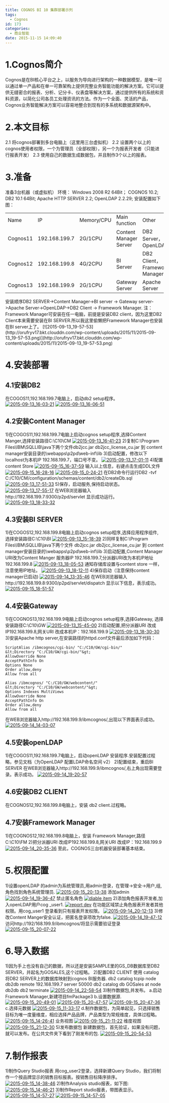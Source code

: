 ```yaml
---
title: COGNOS BI 10 集群部署示列
tags:
  - Cognos
id: 173
categories:
  - 商业智能
date: 2015-11-15 14:09:40
---
```


# 1.Cognos简介

Cognos是在BI核心平台之上，以服务为导向进行架构的一种数据模型，是唯一可以通过单一产品和在单一可靠架构上提供完整业务智能功能的解决方案。它可以提供无缝密合的报表、分析、记分卡、仪表盘等解决方案，通过提供所有的系统和资料资源，以简化公司各员工处理资讯的方法。作为一个全面、灵活的产品，Cognos业务智能解决方案可以容易地整合到现有的多系统和数据源架构中。

# 2.本文目标

2.1 将cognos部署到多台电脑上（这里用三台虚拟机）
2.2 设置两个以上的cognos使用者权限，一个为管理员（全部权限），另一个为报表开发者（只能进行报表开发）
2.3 使用自己的数据生成数据包，并且制作3个以上的报表。

# 3.准备

准备3台机器（或虚拟机）
环境：
Windows 2008 R2 64Bit；
COGNOS 10.2;
DB2 10.1 64Bit;
Apache HTTP SERVER 2.2;
OpenLDAP 2.2.29;
安装配置如下图：
<table>
<tbody>
<tr>
<td width="73">Name</td>
<td width="102">IP</td>
<td width="92">Memory/CPU</td>
<td width="181">Main function</td>
<td width="143">Other</td>
</tr>
<tr>
<td width="73">Cognos11</td>
<td width="102">192.168.199.7</td>
<td width="92">2G/1CPU</td>
<td width="181">Content Manager Server</td>
<td width="143">DB2 Server，OpenLDAP</td>
</tr>
<tr>
<td width="73">Cognos12</td>
<td width="102">192.168.199.8</td>
<td width="92">4G/2CPU</td>
<td width="181">BI Server</td>
<td width="143">DB2 Client，Framework Manager</td>
</tr>
<tr>
<td width="73">Cognos13</td>
<td width="102">192.168.199.9</td>
<td width="92">2G/1CPU</td>
<td width="181">Gateway Server</td>
<td width="143">Apache Server</td>
</tr>
</tbody>
</table>
安装顺序DB2 SERVER-&gt;Content Manager-&gt;BI server -&gt; Gateway server-&gt;Apache Server-&gt;OpenLDAP-&gt;DB2 Client -&gt; Framework Manager.
注：Framework Manager可安装在任一电脑，前提是安装DB2 client，因为这里DB2 Client本来需要安装在BI SERVER.所以我这里偷懒把Framework Manager也安装在BI server上了。
[![2015-09-13_19-57-53](http://orufryv17.bkt.clouddn.com/wp-content/uploads/2015/11/2015-09-13_19-57-53.png)](http://orufryv17.bkt.clouddn.com/wp-content/uploads/2015/11/2015-09-13_19-57-53.png)

# 4.安装部署

## 4.1安装DB2

在COGOS11,192.168.199.7电脑上，启动db2 setup程序。
[![2015-09-13_16-03-21](http://orufryv17.bkt.clouddn.com/wp-content/uploads/2015/11/2015-09-13_16-03-21.png)](http://orufryv17.bkt.clouddn.com/wp-content/uploads/2015/11/2015-09-13_16-03-21.png)
[![2015-09-13_16-06-51](http://orufryv17.bkt.clouddn.com/wp-content/uploads/2015/11/2015-09-13_16-06-51.png)](http://orufryv17.bkt.clouddn.com/wp-content/uploads/2015/11/2015-09-13_16-06-51.png)

## 4.2安装Content Manager

1)在COGOS11,192.168.199.7电脑上启动cognos setup程序,选择Content Manger,选择安装路径C:\C10\CM
[![2015-09-13_16-41-23](http://orufryv17.bkt.clouddn.com/wp-content/uploads/2015/11/2015-09-13_16-41-23.png)](http://orufryv17.bkt.clouddn.com/wp-content/uploads/2015/11/2015-09-13_16-41-23.png)
2)复制C:\Program Files\IBM\SQLLIB\java下两个文件db2jcc.jar db2jcc_license_cu.jar 到 content manager安装目录的\webapps\p2pd\web-inf\lib
3)启动配置，修改以下localhost为本机IP 192.168.199.7，端口号不变。
[![2015-09-13_17-01-11](http://orufryv17.bkt.clouddn.com/wp-content/uploads/2015/11/2015-09-13_17-01-11.png)](http://orufryv17.bkt.clouddn.com/wp-content/uploads/2015/11/2015-09-13_17-01-11.png)
4)配置content Store
[![2015-09-15_16-37-59](http://orufryv17.bkt.clouddn.com/wp-content/uploads/2015/11/2015-09-15_16-37-59.png)](http://orufryv17.bkt.clouddn.com/wp-content/uploads/2015/11/2015-09-15_16-37-59.png)
输入以上信息，右键点击生成DDL文件
[![2015-09-15_16-28-16](http://orufryv17.bkt.clouddn.com/wp-content/uploads/2015/11/2015-09-15_16-28-16.png)](http://orufryv17.bkt.clouddn.com/wp-content/uploads/2015/11/2015-09-15_16-28-16.png)
[![2015-09-15_0-24-21](http://orufryv17.bkt.clouddn.com/wp-content/uploads/2015/11/2015-09-15_0-24-21.png)](http://orufryv17.bkt.clouddn.com/wp-content/uploads/2015/11/2015-09-15_0-24-21.png)
在DB2命令行运行DB2 -tvf C:/C10/CM/configuration/schemas/content/db2/createDb.sql
[![2015-09-13_17-51-33](http://orufryv17.bkt.clouddn.com/wp-content/uploads/2015/11/2015-09-13_17-51-33.png)](http://orufryv17.bkt.clouddn.com/wp-content/uploads/2015/11/2015-09-13_17-51-33.png)
5)保存，启动服务,保持启动状态。
[![2015-09-13_17-55-17](http://orufryv17.bkt.clouddn.com/wp-content/uploads/2015/11/2015-09-13_17-55-17.png)](http://orufryv17.bkt.clouddn.com/wp-content/uploads/2015/11/2015-09-13_17-55-17.png)
在WEB浏览器输入http://192.168.199.7:9300/p2pd/servlet 显示成功运行。
[![2015-09-13_18-33-32](http://orufryv17.bkt.clouddn.com/wp-content/uploads/2015/11/2015-09-13_18-33-32.png)](http://orufryv17.bkt.clouddn.com/wp-content/uploads/2015/11/2015-09-13_18-33-32.png)

## 4.3安装BI SERVER

1)在COGOS12,192.168.199.8电脑上启动cognos setup程序,选择应用程序组件, 选择安装路径C:\C10\BI
[![2015-09-13_15-18-39](http://orufryv17.bkt.clouddn.com/wp-content/uploads/2015/11/2015-09-13_15-18-39.png)](http://orufryv17.bkt.clouddn.com/wp-content/uploads/2015/11/2015-09-13_15-18-39.png)
2)同样复制C:\Program Files\IBM\SQLLIB\java下两个文件
db2jcc.jar db2jcc_license_cu.jar 到 content manager安装目录的\webapps\p2pd\web-inf\lib
3)启动配置,Content Manager URI改为Content Manger 服务器IP 192.168.199.7,分派器URI改为本机IP地址192.168.199.8
[![2015-09-13_18-05-53](http://orufryv17.bkt.clouddn.com/wp-content/uploads/2015/11/2015-09-13_18-05-53.png)](http://orufryv17.bkt.clouddn.com/wp-content/uploads/2015/11/2015-09-13_18-05-53.png)
通知存储库设置与content store 一样，注意使用IP地址。
[![2015-09-13_18-12-11](http://orufryv17.bkt.clouddn.com/wp-content/uploads/2015/11/2015-09-13_18-12-11.png)](http://orufryv17.bkt.clouddn.com/wp-content/uploads/2015/11/2015-09-13_18-12-11.png)
4)保存启动（注意保持content manager已启动)
[![2015-09-14_13-35-46](http://orufryv17.bkt.clouddn.com/wp-content/uploads/2015/11/2015-09-14_13-35-46.png)](http://orufryv17.bkt.clouddn.com/wp-content/uploads/2015/11/2015-09-14_13-35-46.png)
在WEB浏览器输入http://192.168.199.8:9300/p2pd/servlet/dispatch 显示以下信息，表示成功。
[![2015-09-15_18-51-57](http://orufryv17.bkt.clouddn.com/wp-content/uploads/2015/11/2015-09-15_18-51-57.png)](http://orufryv17.bkt.clouddn.com/wp-content/uploads/2015/11/2015-09-15_18-51-57.png)

## 4.4安装Gateway

1)在COGNOS13,192.168.199.9电脑上启动cognos setup程序,选择Gateway, 选择安装路径C:\C10\GW
[![2015-09-13_15-45-00](http://orufryv17.bkt.clouddn.com/wp-content/uploads/2015/11/2015-09-13_15-45-00.png)](http://orufryv17.bkt.clouddn.com/wp-content/uploads/2015/11/2015-09-13_15-45-00.png)
2)启动配置,把分派器URI 改成IP192.168.199.8,网关URI 改成本机IP：192.168.199.9
[![2015-09-13_18-30-30](http://orufryv17.bkt.clouddn.com/wp-content/uploads/2015/11/2015-09-13_18-30-30.png)](http://orufryv17.bkt.clouddn.com/wp-content/uploads/2015/11/2015-09-13_18-30-30.png)
3)安装Apache http server,在安装路径的httpd.conf文件最后添加如下代码：

    ScriptAlias /ibmcognos/cgi-bin/ "C:/C10/GW/cgi-bin/" 
    &lt;Directory "C:/C10/GW/cgi-bin/"&gt;
    AllowOverride None
    AcceptPathInfo On
    Options None
    Order allow,deny
    Allow from all

    Alias /ibmcognos/ "C:/C10/GW/webcontent/"
    &lt;Directory "C:/C10/GW/webcontent/"&gt; 
    Options Indexes MultiViews
    AllowOverride None
    AcceptPathInfo On
    Order allow,deny 
    Allow from all 

在WEB浏览器输入http://192.168.199.9/ibmcognos/,出现以下界面表示成功。
[![2015-09-14_14-03-07](http://orufryv17.bkt.clouddn.com/wp-content/uploads/2015/11/2015-09-14_14-03-07.png)](http://orufryv17.bkt.clouddn.com/wp-content/uploads/2015/11/2015-09-14_14-03-07.png)

## 4.5安装openLDAP

1)在COGOS11,192.168.199.7电脑上，启动openLDAP 安装程序.安装配置过程略，参见文档（为OpenLDAP 配置LDAP命名空间 v2）
2)配置结束，重启BI SERVER
在WEB浏览器输入http://192.168.199.9/ibmcognos/,右上角出现需要登录。表示成功。
[![2015-09-14_19-20-57](http://orufryv17.bkt.clouddn.com/wp-content/uploads/2015/11/2015-09-14_19-20-57.png)](http://orufryv17.bkt.clouddn.com/wp-content/uploads/2015/11/2015-09-14_19-20-57.png)

## 4.6安装DB2 CLIENT

在COGNOS12,192.168.199.8电脑上，安装 db2 client.过程略。

## 4.7安装Framework Manager

1)在COGNOS12,192.168.199.8电脑上，安装 Framework Manager,路径 C:\C10\FM
2)把分派器URI 改成IP192.168.199.8,网关URI 改成IP：192.168.199.9
[![2015-09-14_20-35-36](http://orufryv17.bkt.clouddn.com/wp-content/uploads/2015/11/2015-09-14_20-35-36.png)](http://orufryv17.bkt.clouddn.com/wp-content/uploads/2015/11/2015-09-14_20-35-36.png)
至此，COGNOS三台机器安装部署基本结束。

# 5.权限配置

1)设置openLDAP 的admin为系统管理员,用admin登录，在管理-&gt;安全-&gt;用户,组,角色找到角色系统管理员.
[![2015-09-15_20-13-38](http://orufryv17.bkt.clouddn.com/wp-content/uploads/2015/11/2015-09-15_20-13-38.png)](http://orufryv17.bkt.clouddn.com/wp-content/uploads/2015/11/2015-09-15_20-13-38.png)
添加admin
[![2015-09-14_19-36-47](http://orufryv17.bkt.clouddn.com/wp-content/uploads/2015/11/2015-09-14_19-36-47.png)](http://orufryv17.bkt.clouddn.com/wp-content/uploads/2015/11/2015-09-14_19-36-47.png)
禁止匿名角色
[![diable item](http://orufryv17.bkt.clouddn.com/wp-content/uploads/2015/11/diable-item.png)](http://orufryv17.bkt.clouddn.com/wp-content/uploads/2015/11/diable-item.png)
2)添加角色报表开发者,加入openLDAP用户cog _user1.
[![report dev](http://orufryv17.bkt.clouddn.com/wp-content/uploads/2015/11/report-dev.png)](http://orufryv17.bkt.clouddn.com/wp-content/uploads/2015/11/report-dev.png)
在功能区域禁止角色报表开发者其他权限。用cog_user1 登录看到只有报表开发权限。
[![2015-09-14_20-12-13](http://orufryv17.bkt.clouddn.com/wp-content/uploads/2015/11/2015-09-14_20-12-13.png)](http://orufryv17.bkt.clouddn.com/wp-content/uploads/2015/11/2015-09-14_20-12-13.png)
3)修改Content Manger安全认证，把匿名登录项改为false.
[![2015-09-14_19-47-12](http://orufryv17.bkt.clouddn.com/wp-content/uploads/2015/11/2015-09-14_19-47-12.png)](http://orufryv17.bkt.clouddn.com/wp-content/uploads/2015/11/2015-09-14_19-47-12.png)
访问http://192/168.199.9/ibmcognos/将显示需要验证登录
[![2015-09-15_20-07-22](http://orufryv17.bkt.clouddn.com/wp-content/uploads/2015/11/2015-09-15_20-07-22.png)](http://orufryv17.bkt.clouddn.com/wp-content/uploads/2015/11/2015-09-15_20-07-22.png)

# 6.导入数据

1)因为手上也没有自己的数据，所以还是安装SAMPLE里的GS_DB数据库至DB2 SERVER，并起名为GOSALES,这个过程略。
2)配置DB2 CLIENT
使用 catalog 将DB2 SERVER上的数据库映射到cognos BI服务器.
db2 catalog tcpip node db2db remote 192.168.199.7 server 50000
db2 catalog db GOSales at node db2db
db2 terminate
[![2015-09-14_22-58-54](http://orufryv17.bkt.clouddn.com/wp-content/uploads/2015/11/2015-09-14_22-58-54.png)](http://orufryv17.bkt.clouddn.com/wp-content/uploads/2015/11/2015-09-14_22-58-54.png)
3)制作数据包,并发布。
a.启动Framework Manager,新建项目fmPackage3
b.设置数据源.
[![2015-09-15_20-49-01](http://orufryv17.bkt.clouddn.com/wp-content/uploads/2015/11/2015-09-15_20-49-01.jpg)](http://orufryv17.bkt.clouddn.com/wp-content/uploads/2015/11/2015-09-15_20-49-01.jpg)
[![2015-09-15_20-47-57](http://orufryv17.bkt.clouddn.com/wp-content/uploads/2015/11/2015-09-15_20-47-57.jpg)](http://orufryv17.bkt.clouddn.com/wp-content/uploads/2015/11/2015-09-15_20-47-57.jpg)
[![2015-09-15_20-47-36](http://orufryv17.bkt.clouddn.com/wp-content/uploads/2015/11/2015-09-15_20-47-36.jpg)](http://orufryv17.bkt.clouddn.com/wp-content/uploads/2015/11/2015-09-15_20-47-36.jpg)
c.选择元数据
[![2015-09-15_11-33-17](http://orufryv17.bkt.clouddn.com/wp-content/uploads/2015/11/2015-09-15_11-33-17.png)](http://orufryv17.bkt.clouddn.com/wp-content/uploads/2015/11/2015-09-15_11-33-17.png)
d.制作数据包，为简单起见，只选择销售目标为唯一度量维度，相应选择产品品牌，产品类型为常规维度，具体过程略。
[![2015-09-15_14-26-41](http://orufryv17.bkt.clouddn.com/wp-content/uploads/2015/11/2015-09-15_14-26-41.png)](http://orufryv17.bkt.clouddn.com/wp-content/uploads/2015/11/2015-09-15_14-26-41.png)
业务视图
[![2015-09-15_21-11-22](http://orufryv17.bkt.clouddn.com/wp-content/uploads/2015/11/2015-09-15_21-11-22.jpg)](http://orufryv17.bkt.clouddn.com/wp-content/uploads/2015/11/2015-09-15_21-11-22.jpg)
维度视图
[![2015-09-15_21-12-30](http://orufryv17.bkt.clouddn.com/wp-content/uploads/2015/11/2015-09-15_21-12-30.jpg)](http://orufryv17.bkt.clouddn.com/wp-content/uploads/2015/11/2015-09-15_21-12-30.jpg)
5)发布数据包
新建数据包，首先验证，如果没有问题，就可以发布。在公共文件夹下看到了刚发布的包.
[![2015-09-15_20-54-53](http://orufryv17.bkt.clouddn.com/wp-content/uploads/2015/11/2015-09-15_20-54-53.jpg)](http://orufryv17.bkt.clouddn.com/wp-content/uploads/2015/11/2015-09-15_20-54-53.jpg)

# 7.制作报表

1)制作Query Studio报表
用cog_user2登录，选择新建Query Studio，我们将制作一个按品牌显示的销售目标报表。按销售目标降序排序。
[![2015-09-15_14-38-46](http://orufryv17.bkt.clouddn.com/wp-content/uploads/2015/11/2015-09-15_14-38-46.png)](http://orufryv17.bkt.clouddn.com/wp-content/uploads/2015/11/2015-09-15_14-38-46.png)
2)制作Analysis studio报表，如下图:
[![2015-09-15_14-46-21](http://orufryv17.bkt.clouddn.com/wp-content/uploads/2015/11/2015-09-15_14-46-21.png)](http://orufryv17.bkt.clouddn.com/wp-content/uploads/2015/11/2015-09-15_14-46-21.png)
3)制作Report studio报表，带图表显示。
[![2015-09-15_14-57-27](http://orufryv17.bkt.clouddn.com/wp-content/uploads/2015/11/2015-09-15_14-57-27.png)](http://orufryv17.bkt.clouddn.com/wp-content/uploads/2015/11/2015-09-15_14-57-27.png)
[![2015-09-15_14-57-05](http://orufryv17.bkt.clouddn.com/wp-content/uploads/2015/11/2015-09-15_14-57-05.png)](http://orufryv17.bkt.clouddn.com/wp-content/uploads/2015/11/2015-09-15_14-57-05.png)